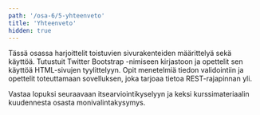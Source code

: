 ```yaml
---
path: '/osa-6/5-yhteenveto'
title: 'Yhteenveto'
hidden: true
---
```



Tässä osassa harjoittelit toistuvien sivurakenteiden määrittelyä sekä käyttöä. Tutustuit Twitter Bootstrap -nimiseen kirjastoon ja opettelit sen käyttöä HTML-sivujen tyylittelyyn. Opit menetelmiä tiedon validointiin ja opettelit toteuttamaan sovelluksen, joka tarjoaa tietoa REST-rajapinnan yli.


Vastaa lopuksi seuraavaan itsearviointikyselyyn ja keksi kurssimateriaalin kuudennesta osasta monivalintakysymys.


<quiznator id="5caf1d113972a9147410da52"></quiznator>

<quiznator id="5caf1cc8ddb6b814af32c96d"></quiznator>

